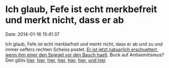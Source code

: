 Ich glaub, Fefe ist echt merkbefreit und merkt nicht, dass er ab
================================================================

Date: 2014-01-16 15:41:37

Ich glaub, Fefe ist echt merkbefreit und merkt nicht, dass er ab und zu
und immer oefters rechten Scheiss postet. [Er ist jetzt natuerlich
erschuettert, wenn ihm einer den Spiegel vor den Bauch
haelt](http://blog.fefe.de/?ts=ac292d89). Bock auf Antisemitismus? Den
gibts [hier](http://blog.fefe.de/?ts=ac6d1380),
[hier](http://blog.fefe.de/?ts=af590050),
[hier](http://blog.fefe.de/?ts=ae39c61e),
[hier](http://blog.fefe.de/?ts=ae54b9c9),
[hier](http://blog.fefe.de/?ts=ae6468c3),
[hier](http://blog.fefe.de/?ts=b16bbca3), [und
hier](http://blog.fefe.de/?ts=ae371a14).
